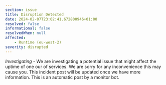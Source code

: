 ```yaml
---
section: issue
title: Disruption Detected
date: 2024-02-07T23:02:41.672800946+01:00
resolved: false
informational: false
resolvedWhen: null
affected:
    - Runtime (eu-west-2)
severity: disrupted
---
```

*Investigating* - We are investigating a potential issue that might affect the uptime of one our of services. We are sorry for any inconvenience this may cause you. This incident post will be updated once we have more information.
This is an automatic post by a monitor bot.